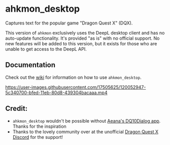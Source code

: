 # ahkmon_desktop
Captures text for the popular game "Dragon Quest X" (DQX).

This version of `ahkmon` exclusively uses the DeepL desktop client and has no auto-update functionality. It's provided "as is" with no official support. No new features will be added to this version, but it exists for those who are unable to get access to the DeepL API.

## Documentation
Check out the [wiki](https://github.com/jmctune/ahkmon_desktop/wiki) for information on how to use `ahkmon_desktop`.

https://user-images.githubusercontent.com/17505625/120052947-5c340700-bfed-11eb-80d8-439304bacaaa.mp4

## Credit:
- `ahkmon_desktop` wouldn't be possible without [Aeana's DQ10Dialog app](https://www.woodus.com/forums/topic/34653-dq10-dialog-monitor/?tab=comments#comment-538328). Thanks for the inspiration
- Thanks to the lovely community over at the unofficial [Dragon Quest X Discord](https://discord.gg/UFaUHBxKMY) for the support!
